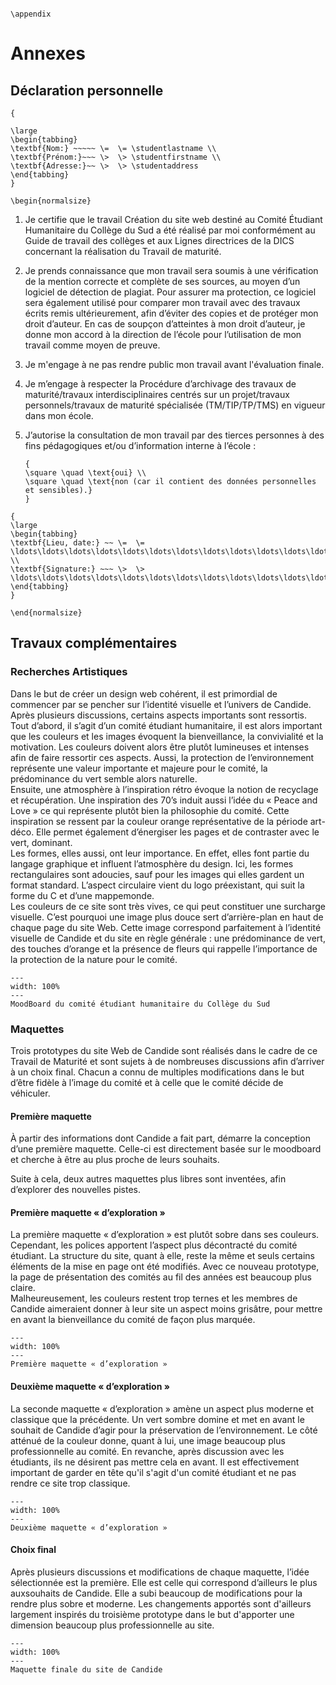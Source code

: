 ```{raw} latex

\appendix

```
# Annexes

## Déclaration personnelle

```{raw} latex
{

\large
\begin{tabbing}
\textbf{Nom:} ~~~~~ \=  \= \studentlastname \\
\textbf{Prénom:}~~~ \>  \> \studentfirstname \\
\textbf{Adresse:}~~ \>  \> \studentaddress
\end{tabbing} 
}

\begin{normalsize}
```

1.  Je certifie que le travail Création du site web destiné au Comité Étudiant Humanitaire du Collège du Sud a été réalisé par moi conformément au Guide de travail des collèges et aux Lignes directrices de la DICS concernant la réalisation du Travail de maturité.

1.  Je prends connaissance que mon travail sera soumis à une vérification de la
    mention correcte et complète de ses sources, au moyen d’un logiciel de
    détection de plagiat. Pour assurer ma protection, ce logiciel sera également
    utilisé pour comparer mon travail avec des travaux écrits remis
    ultérieurement, afin d’éviter des copies et de protéger mon droit d’auteur.
    En cas de soupçon d’atteintes à mon droit d’auteur, je donne mon accord à la
    direction de l’école pour l’utilisation de mon travail comme moyen de
    preuve.

1.  Je m'engage à ne pas rendre public mon travail avant l'évaluation finale.

1.  Je m’engage à respecter la Procédure d’archivage des travaux de
    maturité/travaux interdisciplinaires centrés sur un projet/travaux
    personnels/travaux de maturité spécialisée (TM/TIP/TP/TMS) en vigueur dans
    mon école.

1.  J’autorise la consultation de mon travail par des tierces personnes à des
    fins pédagogiques et/ou d’information interne à l’école :

    ```{raw} latex
    {
    \square \quad \text{oui} \\
    \square \quad \text{non (car il contient des données personnelles et sensibles).}
    }
    ```

```{raw} latex
{
\large
\begin{tabbing}
\textbf{Lieu, date:} ~~ \=  \= \ldots\ldots\ldots\ldots\ldots\ldots\ldots\ldots\ldots\ldots\ldots\ldots\ldots\ldots\ldots\ldots\ldots \\
\textbf{Signature:} ~~~ \>  \> \ldots\ldots\ldots\ldots\ldots\ldots\ldots\ldots\ldots\ldots\ldots\ldots\ldots\ldots\ldots\ldots\ldots
\end{tabbing} 
}

```


```{raw} latex
\end{normalsize}
```

## Travaux complémentaires

### Recherches Artistiques

Dans le but de créer un design web cohérent, il est primordial de commencer par se pencher sur l’identité visuelle et l’univers de Candide. Après plusieurs discussions, certains aspects importants sont ressortis.        
Tout d’abord, il s’agit d’un comité étudiant humanitaire, il est alors important que les couleurs et les images évoquent la bienveillance, la convivialité et la motivation. Les couleurs doivent alors être plutôt lumineuses et intenses afin de faire ressortir ces aspects. Aussi, la protection de l’environnement représente une valeur importante et majeure pour le comité, la prédominance du vert semble alors naturelle.         
Ensuite, une atmosphère à l’inspiration rétro évoque la notion de recyclage et récupération. Une inspiration des 70’s induit aussi l’idée du « Peace and Love » ce qui représente plutôt bien la philosophie du comité. Cette inspiration se ressent par la couleur orange représentative de la période art-déco. Elle permet également d’énergiser les pages et de contraster avec le vert, dominant.      
Les formes, elles aussi, ont leur importance. En effet, elles font partie du langage graphique et influent l’atmosphère du design. Ici, les formes rectangulaires sont adoucies, sauf pour les images qui elles gardent un format standard. L’aspect circulaire vient du logo préexistant, qui suit la forme du C et d’une mappemonde.     
Les couleurs de ce site sont très vives, ce qui peut constituer une surcharge visuelle. C’est pourquoi une image plus douce sert d’arrière-plan en haut de chaque page du site Web. Cette image correspond parfaitement à l’identité visuelle de Candide et du site en règle générale : une prédominance de vert, des touches d’orange et la présence de fleurs qui rappelle l’importance de la protection de la nature pour le comité. 

```{figure} figures/moodboard.jpg
---
width: 100%
---
MoodBoard du comité étudiant humanitaire du Collège du Sud
```

### Maquettes

Trois prototypes du site Web de Candide sont réalisés dans le cadre de ce Travail de Maturité et sont sujets à de nombreuses discussions afin d’arriver à un choix final. Chacun a connu de multiples modifications dans le but d’être fidèle à l’image du comité et à celle que le comité décide de véhiculer.      

#### Première maquette

À partir des informations dont Candide a fait part, démarre la conception d’une première maquette. Celle-ci est directement basée sur le moodboard et cherche à être au plus proche de leurs souhaits.        

Suite à cela, deux autres maquettes plus libres sont inventées, afin d’explorer des nouvelles pistes. 

#### Première maquette « d’exploration »

La première maquette « d’exploration » est plutôt sobre dans ses couleurs. Cependant, les polices apportent l’aspect plus décontracté du comité étudiant. La structure du site, quant à elle, reste la même et seuls certains éléments de la mise en page ont été modifiés. Avec ce nouveau prototype, la page de présentation des comités au fil des années est beaucoup plus claire.        
Malheureusement, les couleurs restent trop ternes et les membres de Candide aimeraient donner à leur site un aspect moins grisâtre, pour mettre en avant la bienveillance du comité de façon plus marquée.      

```{figure} figures/Proto2.png
---
width: 100%
---
Première maquette « d’exploration »
```

#### Deuxième maquette « d’exploration »

La seconde maquette « d’exploration » amène un aspect plus moderne et classique que la précédente. Un vert sombre domine et met en avant le souhait de Candide d’agir pour la préservation de l’environnement. Le côté atténué de la couleur donne, quant à lui, une image beaucoup plus professionnelle au comité.  En revanche, après discussion avec les étudiants, ils ne désirent pas mettre cela en avant. Il est effectivement important de garder en tête qu'il s'agit d'un comité étudiant et ne pas rendre ce site trop classique. 

```{figure} figures/Proto3.png
---
width: 100%
---
Deuxième maquette « d’exploration »
```

#### Choix final

Après plusieurs discussions et modifications de chaque maquette, l’idée sélectionnée est la première. Elle est celle qui correspond d’ailleurs le plus auxsouhaits de Candide. Elle a subi beaucoup de modifications pour la rendre plus sobre et moderne. Les changements apportés sont d'ailleurs largement inspirés du troisième prototype dans le but d'apporter une dimension beaucoup plus professionnelle au site.      

```{figure} figures/Proto_final.png
---
width: 100%
---
Maquette finale du site de Candide
```


